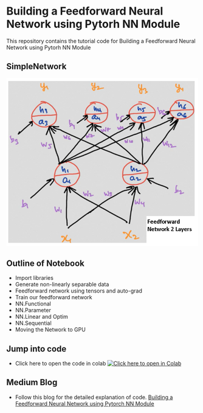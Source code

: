 # Building a Feedforward Neural Network using Pytorh NN Module

This repository contains the tutorial code for Building a Feedforward Neural Network using Pytorh NN Module

## SimpleNetwork
![NetworkUsed](assets/Network.PNG)


## Outline of Notebook
- Import libraries
- Generate non-linearly separable data 
- Feedforward network using tensors and auto-grad
- Train our feedforward network
- NN.Functional
- NN.Parameter
- NN.Linear and Optim
- NN.Sequential
- Moving the Network to GPU

## Jump into code

- Click here to open the code in colab
[![Click here to open in Colab](https://colab.research.google.com/assets/colab-badge.svg)](https://colab.research.google.com/github/Niranjankumar-c/DeepLearning-PadhAI/blob/master/DeepLearning_Materials/4_Feedforward_With_Pytorch/FFNetworksWithPyTorch.ipynb)

## Medium Blog 
* Follow this blog for the detailed explanation of code. [Building a Feedforward Neural Network using Pytorch NN Module](https://www.marktechpost.com/2019/06/30/building-a-feedforward-neural-network-using-pytorch-nn-module/)
